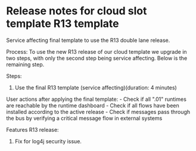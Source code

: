 # Release notes for cloud slot template R13 template

Service affecting final template to use the R13 double lane release.

Process:
To use the new R13 release of our cloud template we upgrade in two steps, with only the second step being service affecting. Below is the remaining step.

Steps:

1) Use the final R13 template (service affecting)(duration: 4 minutes)

User actions after applying the final template:
    - Check if all ".01" runtimes are reachable by the runtime dashboard
    - Check if all flows have been installed according to the active release
    - Check if messages pass through the bus by verifying a critical message flow in external systems

Features R13 release:

1) Fix for log4j security issue.
